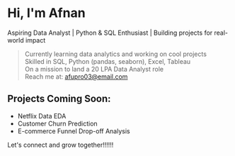 # Hi, I'm Afnan
Aspiring Data Analyst | Python & SQL Enthusiast | Building projects for real-world impact  

>Currently learning data analytics and working on cool projects  
>Skilled in SQL, Python (pandas, seaborn), Excel, Tableau  
>On a mission to land a 20 LPA Data Analyst role  
>Reach me at: afupro03@email.com  

## Projects Coming Soon:
- Netflix Data EDA  
- Customer Churn Prediction  
- E-commerce Funnel Drop-off Analysis  

Let's connect and grow together!!!!!!
